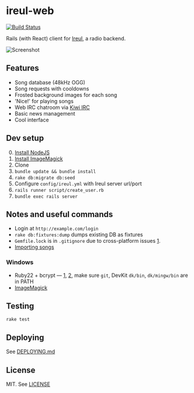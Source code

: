 # ireul-web

[![Build Status](https://travis-ci.org/gyng/ireul-web.svg)](https://travis-ci.org/gyng/ireul-web)

Rails (with React) client for [Ireul](https://github.com/infinityb/ireul/), a radio backend.

![Screenshot](http://i.imgur.com/SgSDlBG.png)

## Features
* Song database (48kHz OGG)
* Song requests with cooldowns
* Frosted background images for each song
* 'Nice!' for playing songs
* Web IRC chatroom via [Kiwi IRC](https://kiwiirc.com/)
* Basic news management
* Cool interface

## Dev setup
0. [Install NodeJS](https://nodejs.org/en/download/)
1. [Install ImageMagick](http://www.imagemagick.org/index.php)
2. Clone
3. `bundle update && bundle install`
4. `rake db:migrate db:seed`
5. Configure `config/ireul.yml` with Ireul server url/port
6. `rails runner script/create_user.rb`
7. `bundle exec rails server`

## Notes and useful commands
* Login at `http://example.com/login`
* `rake db:fixtures:dump` dumps existing DB as fixtures
* `Gemfile.lock` is in `.gitignore` due to cross-platform issues [1](https://github.com/bundler/bundler-features/issues/4).
* [Importing songs](DEPLOYING.md#importing-songs)

### Windows
* Ruby22 + bcrypt — [1](https://github.com/codahale/bcrypt-ruby/issues/116), [2](https://www.alib.jp/entries/bcrypt_ext_load_error_on_ruby21x), make sure `git`, DevKit `dk/bin`, `dk/mingw/bin` are in PATH
* [ImageMagick](http://www.imagemagick.org/script/binary-releases.php#windows)

## Testing
`rake test`

## Deploying
See [DEPLOYING.md](DEPLOYING.md)

## License
MIT. See [LICENSE](LICENSE)
